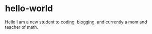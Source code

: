 # hello-world
Hello I am a new student to coding, blogging, and currently a mom and teacher of math.
